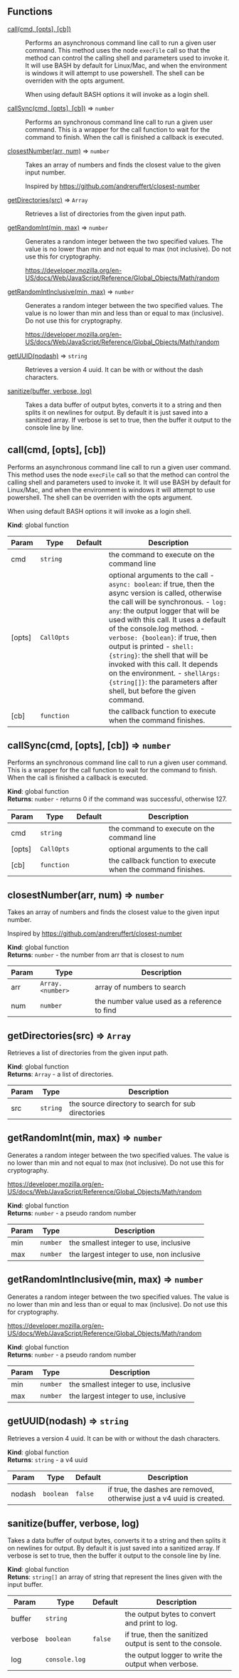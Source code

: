 ## Functions

<dl>
<dt><a href="#call">call(cmd, [opts], [cb])</a></dt>
<dd><p>Performs an asynchronous command line call to run a given user command.
This method uses the node <code>execFile</code> call so that the method can control
the calling shell and parameters used to invoke it.  It will use BASH by
default for Linux/Mac, and when the environment is windows it will attempt
to use powershell.  The shell can be overriden with the opts argument.</p>
<p>When using default BASH options it will invoke as a login shell.</p>
</dd>
<dt><a href="#callSync">callSync(cmd, [opts], [cb])</a> ⇒ <code>number</code></dt>
<dd><p>Performs an synchronous command line call to run a given user command.
This is a wrapper for the call function to wait for the command to
finish.  When the call is finished a callback is executed.</p>
</dd>
<dt><a href="#closestNumber">closestNumber(arr, num)</a> ⇒ <code>number</code></dt>
<dd><p>Takes an array of numbers and finds the closest value to the given
input number.</p>
<p>Inspired by <a href="https://github.com/andreruffert/closest-number">https://github.com/andreruffert/closest-number</a></p>
</dd>
<dt><a href="#getDirectories">getDirectories(src)</a> ⇒ <code>Array</code></dt>
<dd><p>Retrieves a list of directories from the given input path.</p>
</dd>
<dt><a href="#getRandomInt">getRandomInt(min, max)</a> ⇒ <code>number</code></dt>
<dd><p>Generates a random integer between the two specified values.  The value is
no lower than min and not equal to max (not inclusive).  Do not use this
for cryptography.</p>
<p><a href="https://developer.mozilla.org/en-US/docs/Web/JavaScript/Reference/Global_Objects/Math/random">https://developer.mozilla.org/en-US/docs/Web/JavaScript/Reference/Global_Objects/Math/random</a></p>
</dd>
<dt><a href="#getRandomIntInclusive">getRandomIntInclusive(min, max)</a> ⇒ <code>number</code></dt>
<dd><p>Generates a random integer between the two specified values.  The value is
no lower than min and less than or equal to max (inclusive).  Do not use this
for cryptography.</p>
<p><a href="https://developer.mozilla.org/en-US/docs/Web/JavaScript/Reference/Global_Objects/Math/random">https://developer.mozilla.org/en-US/docs/Web/JavaScript/Reference/Global_Objects/Math/random</a></p>
</dd>
<dt><a href="#getUUID">getUUID(nodash)</a> ⇒ <code>string</code></dt>
<dd><p>Retrieves a version 4 uuid.  It can be with or without the dash characters.</p>
</dd>
<dt><a href="#sanitize">sanitize(buffer, verbose, log)</a></dt>
<dd><p>Takes a data buffer of output bytes, converts it to a string and then splits
it on newlines for output.  By default it is just saved into a sanitized
array.  If verbose is set to true, then the buffer it output to the console
line by line.</p>
</dd>
</dl>

<a name="call"></a>

## call(cmd, [opts], [cb])
Performs an asynchronous command line call to run a given user command.
This method uses the node `execFile` call so that the method can control
the calling shell and parameters used to invoke it.  It will use BASH by
default for Linux/Mac, and when the environment is windows it will attempt
to use powershell.  The shell can be overriden with the opts argument.

When using default BASH options it will invoke as a login shell.

**Kind**: global function  

| Param | Type | Default | Description |
| --- | --- | --- | --- |
| cmd | <code>string</code> |  | the command to execute on the command line |
| [opts] | <code>CallOpts</code> | <code></code> | optional arguments to the call     - `async: boolean`: if true, then the async version is called, otherwise     the call will be synchronous.     - `log: any`: the output logger that will be used with this call.  It     uses a default of the console.log method.     - `verbose: {boolean}`: if true, then output is printed     - `shell: {string}`: the shell that will be invoked with this call.  It     depends on the environment.     - `shellArgs: {string[]}`: the parameters after shell, but before the     given command. |
| [cb] | <code>function</code> |  | the callback function to execute when the command finishes. |

<a name="callSync"></a>

## callSync(cmd, [opts], [cb]) ⇒ <code>number</code>
Performs an synchronous command line call to run a given user command.
This is a wrapper for the call function to wait for the command to
finish.  When the call is finished a callback is executed.

**Kind**: global function  
**Returns**: <code>number</code> - returns 0 if the command was successful, otherwise 127.  

| Param | Type | Default | Description |
| --- | --- | --- | --- |
| cmd | <code>string</code> |  | the command to execute on the command line |
| [opts] | <code>CallOpts</code> | <code></code> | optional arguments to the call |
| [cb] | <code>function</code> |  | the callback function to execute when the command finishes. |

<a name="closestNumber"></a>

## closestNumber(arr, num) ⇒ <code>number</code>
Takes an array of numbers and finds the closest value to the given
input number.

Inspired by https://github.com/andreruffert/closest-number

**Kind**: global function  
**Returns**: <code>number</code> - the number from arr that is closest to num  

| Param | Type | Description |
| --- | --- | --- |
| arr | <code>Array.&lt;number&gt;</code> | array of numbers to search |
| num | <code>number</code> | the number value used as a reference to find |

<a name="getDirectories"></a>

## getDirectories(src) ⇒ <code>Array</code>
Retrieves a list of directories from the given input path.

**Kind**: global function  
**Returns**: <code>Array</code> - a list of directories.  

| Param | Type | Description |
| --- | --- | --- |
| src | <code>string</code> | the source directory to search for sub directories |

<a name="getRandomInt"></a>

## getRandomInt(min, max) ⇒ <code>number</code>
Generates a random integer between the two specified values.  The value is
no lower than min and not equal to max (not inclusive).  Do not use this
for cryptography.

https://developer.mozilla.org/en-US/docs/Web/JavaScript/Reference/Global_Objects/Math/random

**Kind**: global function  
**Returns**: <code>number</code> - a pseudo random number  

| Param | Type | Description |
| --- | --- | --- |
| min | <code>number</code> | the smallest integer to use, inclusive |
| max | <code>number</code> | the largest integer to use, non inclusive |

<a name="getRandomIntInclusive"></a>

## getRandomIntInclusive(min, max) ⇒ <code>number</code>
Generates a random integer between the two specified values.  The value is
no lower than min and less than or equal to max (inclusive).  Do not use this
for cryptography.

https://developer.mozilla.org/en-US/docs/Web/JavaScript/Reference/Global_Objects/Math/random

**Kind**: global function  
**Returns**: <code>number</code> - a pseudo random number  

| Param | Type | Description |
| --- | --- | --- |
| min | <code>number</code> | the smallest integer to use, inclusive |
| max | <code>number</code> | the largest integer to use, inclusive |

<a name="getUUID"></a>

## getUUID(nodash) ⇒ <code>string</code>
Retrieves a version 4 uuid.  It can be with or without the dash characters.

**Kind**: global function  
**Returns**: <code>string</code> - a v4 uuid  

| Param | Type | Default | Description |
| --- | --- | --- | --- |
| nodash | <code>boolean</code> | <code>false</code> | if true, the dashes are removed, otherwise just a v4 uuid is created. |

<a name="sanitize"></a>

## sanitize(buffer, verbose, log)
Takes a data buffer of output bytes, converts it to a string and then splits
it on newlines for output.  By default it is just saved into a sanitized
array.  If verbose is set to true, then the buffer it output to the console
line by line.

**Kind**: global function  
**Retuns**: <code>string[]</code> an array of string that represent the lines given with
the input buffer.  

| Param | Type | Default | Description |
| --- | --- | --- | --- |
| buffer | <code>string</code> |  | the output bytes to convert and print to log. |
| verbose | <code>boolean</code> | <code>false</code> | if true, then the sanitized output is sent to the console. |
| log | <code>console.log</code> |  | the output logger to write the output when verbose. |

